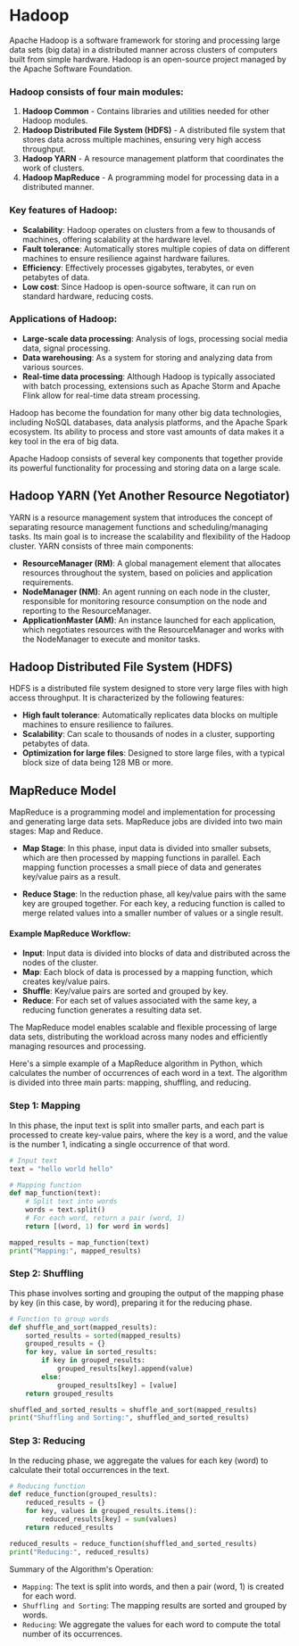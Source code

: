 # Hadoop

Apache Hadoop is a software framework for storing and processing large data sets (big data) in a distributed manner across clusters of computers built from simple hardware. Hadoop is an open-source project managed by the Apache Software Foundation.

### Hadoop consists of four main modules:

1. **Hadoop Common** - Contains libraries and utilities needed for other Hadoop modules.
2. **Hadoop Distributed File System (HDFS)** - A distributed file system that stores data across multiple machines, ensuring very high access throughput.
3. **Hadoop YARN** - A resource management platform that coordinates the work of clusters.
4. **Hadoop MapReduce** - A programming model for processing data in a distributed manner.

### Key features of Hadoop:

- **Scalability**: Hadoop operates on clusters from a few to thousands of machines, offering scalability at the hardware level.
- **Fault tolerance**: Automatically stores multiple copies of data on different machines to ensure resilience against hardware failures.
- **Efficiency**: Effectively processes gigabytes, terabytes, or even petabytes of data.
- **Low cost**: Since Hadoop is open-source software, it can run on standard hardware, reducing costs.

### Applications of Hadoop:

- **Large-scale data processing**: Analysis of logs, processing social media data, signal processing.
- **Data warehousing**: As a system for storing and analyzing data from various sources.
- **Real-time data processing**: Although Hadoop is typically associated with batch processing, extensions such as Apache Storm and Apache Flink allow for real-time data stream processing.

Hadoop has become the foundation for many other big data technologies, including NoSQL databases, data analysis platforms, and the Apache Spark ecosystem. Its ability to process and store vast amounts of data makes it a key tool in the era of big data.

Apache Hadoop consists of several key components that together provide its powerful functionality for processing and storing data on a large scale.

## Hadoop YARN (Yet Another Resource Negotiator)

YARN is a resource management system that introduces the concept of separating resource management functions and scheduling/managing tasks. Its main goal is to increase the scalability and flexibility of the Hadoop cluster. YARN consists of three main components:

- **ResourceManager (RM)**: A global management element that allocates resources throughout the system, based on policies and application requirements.
- **NodeManager (NM)**: An agent running on each node in the cluster, responsible for monitoring resource consumption on the node and reporting to the ResourceManager.
- **ApplicationMaster (AM)**: An instance launched for each application, which negotiates resources with the ResourceManager and works with the NodeManager to execute and monitor tasks.

## Hadoop Distributed File System (HDFS)

HDFS is a distributed file system designed to store very large files with high access throughput. It is characterized by the following features:

- **High fault tolerance**: Automatically replicates data blocks on multiple machines to ensure resilience to failures.
- **Scalability**: Can scale to thousands of nodes in a cluster, supporting petabytes of data.
- **Optimization for large files**: Designed to store large files, with a typical block size of data being 128 MB or more.

## MapReduce Model

MapReduce is a programming model and implementation for processing and generating large data sets. MapReduce jobs are divided into two main stages: Map and Reduce.

- **Map Stage**: In this phase, input data is divided into smaller subsets, which are then processed by mapping functions in parallel. Each mapping function processes a small piece of data and generates key/value pairs as a result.

- **Reduce Stage**: In the reduction phase, all key/value pairs with the same key are grouped together. For each key, a reducing function is called to merge related values into a smaller number of values or a single result.

#### Example MapReduce Workflow:

- **Input**: Input data is divided into blocks of data and distributed across the nodes of the cluster.
- **Map**: Each block of data is processed by a mapping function, which creates key/value pairs.
- **Shuffle**: Key/value pairs are sorted and grouped by key.
- **Reduce**: For each set of values associated with the same key, a reducing function generates a resulting data set.

The MapReduce model enables scalable and flexible processing of large data sets, distributing the workload across many nodes and efficiently managing resources and processing.

Here's a simple example of a MapReduce algorithm in Python, which calculates the number of occurrences of each word in a text. The algorithm is divided into three main parts: mapping, shuffling, and reducing.

### Step 1: Mapping

In this phase, the input text is split into smaller parts, and each part is processed to create key-value pairs, where the key is a word, and the value is the number 1, indicating a single occurrence of that word.

```python
# Input text
text = "hello world hello"

# Mapping function
def map_function(text):
    # Split text into words
    words = text.split()
    # For each word, return a pair (word, 1)
    return [(word, 1) for word in words]

mapped_results = map_function(text)
print("Mapping:", mapped_results)
```
### Step 2: Shuffling

This phase involves sorting and grouping the output of the mapping phase by key (in this case, by word), preparing it for the reducing phase.
```python
# Function to group words
def shuffle_and_sort(mapped_results):
    sorted_results = sorted(mapped_results)
    grouped_results = {}
    for key, value in sorted_results:
        if key in grouped_results:
            grouped_results[key].append(value)
        else:
            grouped_results[key] = [value]
    return grouped_results

shuffled_and_sorted_results = shuffle_and_sort(mapped_results)
print("Shuffling and Sorting:", shuffled_and_sorted_results)
```
### Step 3: Reducing

In the reducing phase, we aggregate the values for each key (word) to calculate their total occurrences in the text.
```python
# Reducing function
def reduce_function(grouped_results):
    reduced_results = {}
    for key, values in grouped_results.items():
        reduced_results[key] = sum(values)
    return reduced_results

reduced_results = reduce_function(shuffled_and_sorted_results)
print("Reducing:", reduced_results)
```

Summary of the Algorithm's Operation:

- `Mapping`: The text is split into words, and then a pair (word, 1) is created for each word.
- `Shuffling and Sorting`: The mapping results are sorted and grouped by words.
- `Reducing`: We aggregate the values for each word to compute the total number of its occurrences.

